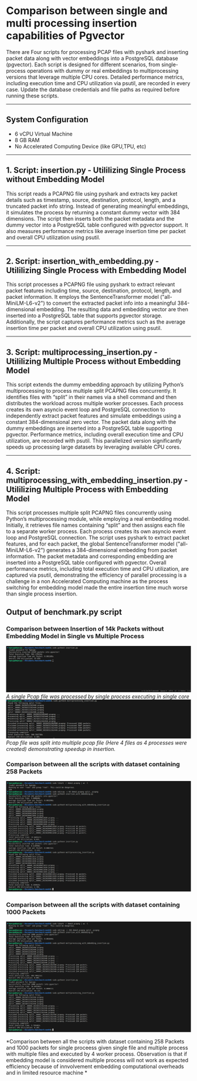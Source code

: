 # Comparison between single and multi processing insertion capabilities of Pgvector

There are Four scripts for processing PCAP files with pyshark and inserting packet data along with vector embeddings into a PostgreSQL database (pgvector). Each script is designed for different scenarios, from single-process operations with dummy or real embeddings to multiprocessing versions that leverage multiple CPU cores. Detailed performance metrics, including execution time and CPU utilization via psutil, are recorded in every case. Update the database credentials and file paths as required before running these scripts.

---
## System Configuration
- 6 vCPU Virtual Machine 
- 8 GB RAM
- No Accelerated Computing Device (like GPU,TPU, etc)
---

## 1. Script: insertion.py - Utililizing Single Process without Embedding Model

This script reads a PCAPNG file using pyshark and extracts key packet details such as timestamp, source, destination, protocol, length, and a truncated packet info string. Instead of generating meaningful embeddings, it simulates the process by returning a constant dummy vector with 384 dimensions. The script then inserts both the packet metadata and the dummy vector into a PostgreSQL table configured with pgvector support. It also measures performance metrics like average insertion time per packet and overall CPU utilization using psutil.

---

## 2. Script: insertion_with_embedding.py - Utililizing Single Process with Embedding Model

This script processes a PCAPNG file using pyshark to extract relevant packet features including time, source, destination, protocol, length, and packet information. It employs the SentenceTransformer model ("all-MiniLM-L6-v2") to convert the extracted packet info into a meaningful 384-dimensional embedding. The resulting data and embedding vector are then inserted into a PostgreSQL table that supports pgvector storage. Additionally, the script captures performance metrics such as the average insertion time per packet and overall CPU utilization using psutil.

---

## 3. Script: multiprocessing_insertion.py - Utililizing Multiple Process without Embedding Model

This script extends the dummy embedding approach by utilizing Python’s multiprocessing to process multiple split PCAPNG files concurrently. It identifies files with “split” in their names via a shell command and then distributes the workload across multiple worker processes. Each process creates its own asyncio event loop and PostgreSQL connection to independently extract packet features and simulate embeddings using a constant 384-dimensional zero vector. The packet data along with the dummy embeddings are inserted into a PostgreSQL table supporting pgvector. Performance metrics, including overall execution time and CPU utilization, are recorded with psutil. This parallelized version significantly speeds up processing large datasets by leveraging available CPU cores.

---

## 4. Script: multiprocessing_with_embedding_insertion.py - Utililizing Multiple Process with Embedding Model

This script processes multiple split PCAPNG files concurrently using Python’s multiprocessing module, while employing a real embedding model. Initially, it retrieves file names containing “split” and then assigns each file to a separate worker process. Each process creates its own asyncio event loop and PostgreSQL connection. The script uses pyshark to extract packet features, and for each packet, the global SentenceTransformer model ("all-MiniLM-L6-v2") generates a 384-dimensional embedding from packet information. The packet metadata and corresponding embedding are inserted into a PostgreSQL table configured with pgvector. Overall performance metrics, including total execution time and CPU utilization, are captured via psutil, demonstrating the efficiency of parallel processing is a challenge in a non Accelerated Computing machine as the process switching for embedding model made the entire insertion time much worse than single process insertion.

## Output of benchmark.py script


### Comparison between Insertion of 14k Packets without Embedding Model in Single vs Multiple Process
![Output](./Screenshots/output_14k_packets.png)  
*A single Pcap file was processed by single process executing in single core* 
![Output](./Screenshots/output_14k_packets2.png) 
*Pcap file was split into multiple pcap file (Here 4 files as 4 processes were created) demonstrating speedup in insertion.* 

### Comparison between all the scripts with dataset containing 258 Packets  
![Output](./Screenshots/output_258_packets.png)


### Comparison between all the scripts with dataset containing 1000 Packets 
![Output](./Screenshots/output_1k_packets.png)  

*Comparison between all the scripts with dataset containing 258 Packets and 1000 packets for single proceess given single file and multiple process with multiple files and executed by 4 worker process. Observation is that if embedding model is considered multiple process will not work as expected efficiency because of innvolvement embedding computational overheads and in limited resource machine * 

